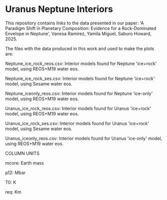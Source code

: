 # Uranus Neptune Interiors

This repository contains links to the data presented in our paper: 'A Paradigm Shift in Planetary Composition: Evidence for a Rock-Dominated Envelope in Neptune', Vanesa Ramirez, Yamila Miguel, Saburo Howard, 2025.

The files with the data produced in this work and used to make the plots are:

Neptune_ice_rock_reos.csv: Interior models found for Neptune 'ice+rock' model, using REOS+M19 water eos.

Neptune_ice_rock_ses.csv: Interior models found for Neptune 'ice+rock' model, using Sesame water eos.

Neptune_iceonly_reos.csv: Interior models found for Neptune 'ice-only' model, using REOS+M19 water eos.

Uranus_ice_rock_reos.csv: Interior models found for Uranus 'ice+rock' model, using REOS+M19 water eos.

Uranus_ice_rock_ses.csv: Interior models found for Uranus 'ice+rock' model, using Sesame water eos.

Uranus_iceonly_reos.csv: Interior models found for Uranus 'ice-only' model, using REOS+M19 water eos.

COLUMN UNITS

mcore: Earth mass

p12: Mbar

T0: K

req: Km

